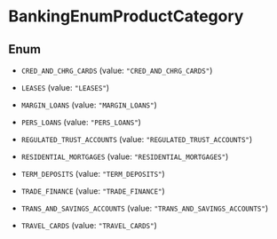 
# BankingEnumProductCategory

## Enum


* `CRED_AND_CHRG_CARDS` (value: `"CRED_AND_CHRG_CARDS"`)

* `LEASES` (value: `"LEASES"`)

* `MARGIN_LOANS` (value: `"MARGIN_LOANS"`)

* `PERS_LOANS` (value: `"PERS_LOANS"`)

* `REGULATED_TRUST_ACCOUNTS` (value: `"REGULATED_TRUST_ACCOUNTS"`)

* `RESIDENTIAL_MORTGAGES` (value: `"RESIDENTIAL_MORTGAGES"`)

* `TERM_DEPOSITS` (value: `"TERM_DEPOSITS"`)

* `TRADE_FINANCE` (value: `"TRADE_FINANCE"`)

* `TRANS_AND_SAVINGS_ACCOUNTS` (value: `"TRANS_AND_SAVINGS_ACCOUNTS"`)

* `TRAVEL_CARDS` (value: `"TRAVEL_CARDS"`)



